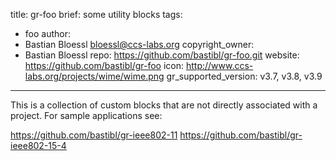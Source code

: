 title: gr-foo
brief: some utility blocks
tags:
  - foo
author:
  - Bastian Bloessl <bloessl@ccs-labs.org>
copyright_owner:
  - Bastian Bloessl
repo: https://github.com/bastibl/gr-foo.git
website: https://github.com/bastibl/gr-foo
icon: http://www.ccs-labs.org/projects/wime/wime.png
gr_supported_version: v3.7, v3.8, v3.9
---
This is a collection of custom blocks that are not directly associated with a project. For sample applications see:

https://github.com/bastibl/gr-ieee802-11
https://github.com/bastibl/gr-ieee802-15-4
